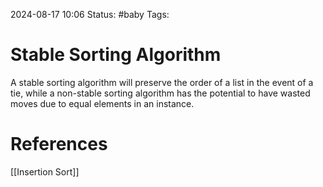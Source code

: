 2024-08-17 10:06
Status: #baby 
Tags:

# Stable Sorting Algorithm
A stable sorting algorithm will preserve the order of a list in the event of a tie, while a non-stable sorting algorithm has the potential to have wasted moves due to equal elements in an instance. 

# References
[[Insertion Sort]]